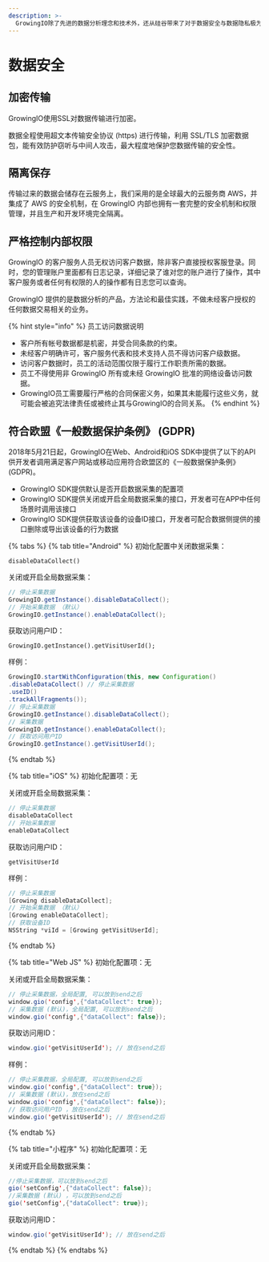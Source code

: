 ```yaml
---
description: >-
  GrowingIO除了先进的数据分析理念和技术外，还从硅谷带来了对于数据安全与数据隐私极为重视的态度，我们将在每一个环节保证您的数据安全以及保护用户数据隐私。
---
```


# 数据安全

## 加密传输

GrowingIO使用SSL对数据传输进行加密。

数据全程使用超文本传输安全协议 \(https\) 进行传输，利用 SSL/TLS 加密数据包，能有效防护窃听与中间人攻击，最大程度地保护您数据传输的安全性。

## 隔离保存

传输过来的数据会储存在云服务上，我们采用的是全球最大的云服务商 AWS，并集成了 AWS 的安全机制，在 GrowingIO 内部也拥有一套完整的安全机制和权限管理，并且生产和开发环境完全隔离。

## 严格控制内部权限

GrowingIO 的客户服务人员无权访问客户数据，除非客户直接授权客服登录。同时，您的管理账户里面都有日志记录，详细记录了谁对您的账户进行了操作，其中客户服务或者任何有权限的人的操作都有日志您可以查询。

GrowingIO 提供的是数据分析的产品，方法论和最佳实践，不做未经客户授权的任何数据交易相关的业务。

{% hint style="info" %}
员工访问数据说明

* 客户所有帐号数据都是机密，并受合同条款的约束。
* 未经客户明确许可，客户服务代表和技术支持人员不得访问客户级数据。
* 访问客户数据时，员工的活动范围仅限于履行工作职责所需的数据。
* 员工不得使用非 GrowingIO 所有或未经 GrowingIO 批准的网络设备访问数据。
* GrowingIO员工需要履行严格的合同保密义务，如果其未能履行这些义务，就可能会被追究法律责任或被终止其与GrowingIO的合同关系。
{% endhint %}

## 符合欧盟《一般数据保护条例》 \(GDPR\)

2018年5月21日起，GrowingIO在Web、Android和iOS SDK中提供了以下的API供开发者调用满足客户网站或移动应用符合欧盟区的《一般数据保护条例》\(GDPR\)。

* GrowingIO SDK提供默认是否开启数据采集的配置项
* GrowingIO SDK提供关闭或开启全局数据采集的接口，开发者可在APP中任何场景时调用该接口
* GrowingIO SDK提供获取该设备的设备ID接口，开发者可配合数据侧提供的接口删除或导出该设备的行为数据

{% tabs %}
{% tab title="Android" %}
初始化配置中关闭数据采集：

```text
disableDataCollect()
```

关闭或开启全局数据采集：

```java
// 停止采集数据 
GrowingIO.getInstance().disableDataCollect(); 
// 开始采集数据 （默认）
GrowingIO.getInstance().enableDataCollect();
```

获取访问用户ID：

```text
GrowingIO.getInstance().getVisitUserId();
```

样例：

```java
GrowingIO.startWithConfiguration(this, new Configuration() 
.disableDataCollect() // 停止采集数据
.useID() 
.trackAllFragments()); 
// 停止采集数据 
GrowingIO.getInstance().disableDataCollect(); 
// 采集数据 
GrowingIO.getInstance().enableDataCollect(); 
// 获取访问用户ID 
GrowingIO.getInstance().getVisitUserId();
```
{% endtab %}

{% tab title="iOS" %}
初始化配置项：无

关闭或开启全局数据采集：

```java
// 停止采集数据
disableDataCollect  
// 开始采集数据 
enableDataCollect
```

获取访问用户ID：

```text
getVisitUserId
```

样例：

```java
// 停止采集数据
[Growing disableDataCollect]; 
// 开始采集数据 （默认）
[Growing enableDataCollect]; 
// 获取设备ID 
NSString *viId = [Growing getVisitUserId];
```
{% endtab %}

{% tab title="Web JS" %}
初始化配置项：无

关闭或开启全局数据采集：

```java
// 停止采集数据，全局配置, 可以放到send之后
window.gio('config',{"dataCollect": true}); 
// 采集数据 (默认)，全局配置, 可以放到send之后
window.gio('config',{"dataCollect": false});
```

获取访问用ID：

```java
window.gio('getVisitUserId'); // 放在send之后
```

样例：

```java
// 停止采集数据，全局配置, 可以放到send之后
window.gio('config',{"dataCollect": true}); 
// 采集数据 (默认)，放在send之后
window.gio('config',{"dataCollect": false}); 
// 获取访问用户ID ，放在send之后
window.gio('getVisitUserId'); // 放在send之后
```
{% endtab %}

{% tab title="小程序" %}
初始化配置项：无

关闭或开启全局数据采集：

```java
//停止采集数据，可以放到send之后
gio('setConfig',{"dataCollect": false}); 
//采集数据 (默认) ，可以放到send之后
gio('setConfig',{"dataCollect": true});
```

获取访问用ID：

```java
window.gio('getVisitUserId'); // 放在send之后
```
{% endtab %}
{% endtabs %}

